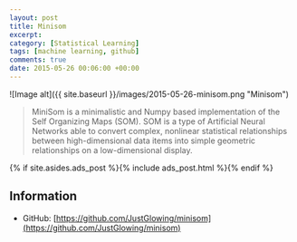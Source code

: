 ```yaml
---
layout: post
title: Minisom
excerpt:
category: [Statistical Learning]
tags: [machine learning, github]
comments: true
date: 2015-05-26 00:06:00 +00:00
---
```


![Image alt]({{ site.baseurl }}/images/2015-05-26-minisom.png "Minisom")

>MiniSom is a minimalistic and Numpy based implementation of the Self Organizing Maps (SOM). 
SOM is a type of Artificial Neural Networks able to convert complex, nonlinear statistical 
relationships between high-dimensional data items into simple geometric relationships on a 
low-dimensional display.

<!-- more -->

{% if site.asides.ads_post    %}{% include ads_post.html      %}{% endif %}

## Information

- GitHub: [https://github.com/JustGlowing/minisom](https://github.com/JustGlowing/minisom)
